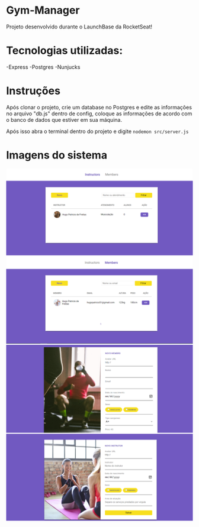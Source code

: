 # Gym-Manager

Projeto desenvolvido durante o LaunchBase da RocketSeat!

# Tecnologias utilizadas:
-Express
-Postgres
-Nunjucks

# Instruções

Após clonar o projeto, crie um database no Postgres e edite as informações no arquivo "db.js" dentro de config, coloque as informações de acordo com o banco de dados que estiver em sua máquina.

Após isso abra o terminal dentro do projeto e digite ```nodemon src/server.js``` 

# Imagens do sistema

![Visualização de todos os instrutores](./public/screenshots/all-instructors.png)
![Visualização de todos os alunos](./public/screenshots/all-members.png)
![Cadastro de novos alunos](./public/screenshots/new-member.png)
![Cadastro de novos instrutores](./public/screenshots/new-instructor.png)